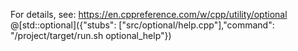 For details, see: https://en.cppreference.com/w/cpp/utility/optional
@[std::optional]({"stubs": ["src/optional/help.cpp"],"command": "/project/target/run.sh optional_help"})
